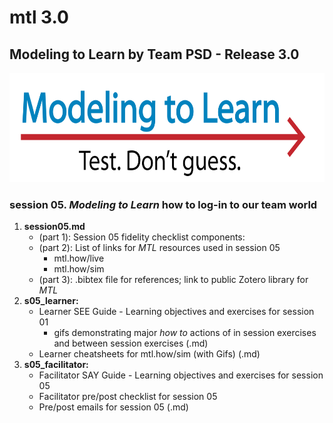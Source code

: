 # mtl 3.0

## Modeling to Learn by Team PSD - Release 3.0

<img src = "https://github.com/lzim/teampsd/blob/master/resources/logos/mtl_testdontguess_sm.png"
     height = "175" width = "650">

### session 05. *Modeling to Learn* how to log-in to our **team world**

1. **session05.md**
    - (part 1): Session 05 fidelity checklist components:
    - (part 2): List of links for *MTL* resources used in session 05
      - mtl.how/live
      - mtl.how/sim
    - (part 3): .bibtex file for references; link to public Zotero library for *MTL*
2. **s05_learner:**
    - Learner SEE Guide - Learning objectives and exercises for session 01
      - gifs demonstrating major *how to* actions of in session exercises and between session exercises (.md)
    - Learner cheatsheets for mtl.how/sim (with Gifs) (.md)
3. **s05_facilitator:**
    - Facilitator SAY Guide - Learning objectives and exercises for session 05
    - Facilitator pre/post checklist for session 05
    - Pre/post emails for session 05 (.md)
